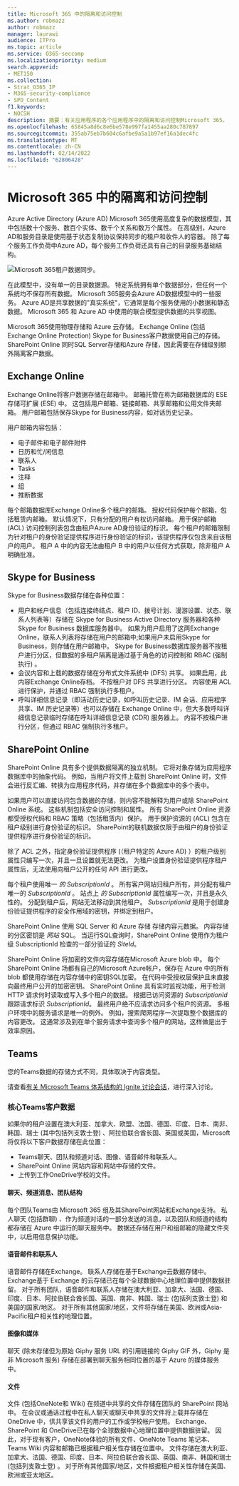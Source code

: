 ```yaml
---
title: Microsoft 365 中的隔离和访问控制
ms.author: robmazz
author: robmazz
manager: laurawi
audience: ITPro
ms.topic: article
ms.service: O365-seccomp
ms.localizationpriority: medium
search.appverid:
- MET150
ms.collection:
- Strat_O365_IP
- M365-security-compliance
- SPO_Content
f1.keywords:
- NOCSH
description: 摘要：有关应用程序的各个应用程序中的隔离和访问控制Microsoft 365。
ms.openlocfilehash: 65845a8d6c8e6be578e997fa1455aa280c787897
ms.sourcegitcommit: 355ab75eb7b604c6afbe9a5a1b97ef16a1dec4fc
ms.translationtype: MT
ms.contentlocale: zh-CN
ms.lasthandoff: 02/14/2022
ms.locfileid: "62806428"
---
```

# <a name="isolation-and-access-control-in-microsoft-365"></a>Microsoft 365 中的隔离和访问控制

Azure Active Directory (Azure AD) Microsoft 365使用高度复杂的数据模型，其中包括数十个服务、数百个实体、数千个关系和数万个属性。 在高级别，Azure AD和服务目录是使用基于状态复制协议保持同步的租户和收件人的容器。 除了每个服务工作负荷中Azure AD，每个服务工作负荷还具有自己的目录服务基础结构。
 
![Microsoft 365租户数据同步。](../media/office-365-isolation-tenant-data-sync.png)

在此模型中，没有单一的目录数据源。 特定系统拥有单个数据部分，但任何一个系统均不保存所有数据。 Microsoft 365服务会Azure AD数据模型中的一些服务。 Azure AD是共享数据的"真实系统"，它通常是每个服务使用的小数据和静态数据。 Microsoft 365 和 Azure AD 中使用的联合模型提供数据的共享视图。

Microsoft 365使用物理存储和 Azure 云存储。 Exchange Online (包括Exchange Online Protection) Skype for Business客户数据使用自己的存储。 SharePoint Online 同时SQL Server存储和Azure 存储，因此需要在存储级别额外隔离客户数据。

## <a name="exchange-online"></a>Exchange Online

Exchange Online将客户数据存储在邮箱中。 邮箱托管在称为邮箱数据库的 ESE 存储可扩展 (ESE) 中。 这包括用户邮箱、链接邮箱、共享邮箱和公用文件夹邮箱。 用户邮箱包括保存Skype for Business内容，如对话历史记录。

用户邮箱内容包括：

- 电子邮件和电子邮件附件
- 日历和忙/闲信息
- 联系人
- Tasks
- 注释
- 组
- 推断数据

每个邮箱数据库Exchange Online多个租户的邮箱。 授权代码保护每个邮箱，包括租赁内邮箱。 默认情况下，只有分配的用户有权访问邮箱。 用于保护邮箱 (ACL) 访问控制列表包含由租户Azure AD身份验证的标识。 每个租户的邮箱限制为针对租户的身份验证提供程序进行身份验证的标识，该提供程序仅包含来自该租户的用户。 租户 A 中的内容无法由租户 B 中的用户以任何方式获取，除非租户 A 明确批准。

## <a name="skype-for-business"></a>Skype for Business

Skype for Business数据存储在各种位置：

- 用户和帐户信息（包括连接终结点、租户 ID、拨号计划、漫游设置、状态、联系人列表等）存储在 Skype for Business Active Directory 服务器和各种 Skype for Business 数据库服务器中。 如果为用户启用了这两Exchange Online，联系人列表将存储在用户的邮箱中;如果用户未启用Skype for Business，则存储在用户邮箱中。 Skype for Business数据库服务器不按租户进行分区，但数据的多租户隔离是通过基于角色的访问控制和 RBAC (强制执行) 。
- 会议内容和上载的数据存储在分布式文件系统中 (DFS) 共享。 如果启用，此内容Exchange Online存档。 不按租户对 DFS 共享进行分区。 内容使用 ACL 进行保护，并通过 RBAC 强制执行多租户。
- 呼叫详细信息记录（即活动历史记录，如呼叫历史记录、IM 会话、应用程序共享、IM 历史记录等）也可以存储在 Exchange Online 中，但大多数呼叫详细信息记录临时存储在呼叫详细信息记录 (CDR) 服务器上。 内容不按租户进行分区，但通过 RBAC 强制执行多租户。

## <a name="sharepoint-online"></a>SharePoint Online

SharePoint Online 具有多个提供数据隔离的独立机制。 它将对象存储为应用程序数据库中的抽象代码。 例如，当用户将文件上载到 SharePoint Online 时，文件会进行反汇编、转换为应用程序代码，并存储在多个数据库中的多个表中。

如果用户可以直接访问包含数据的存储，则内容不能解释为用户或除 SharePoint Online 系统。 这些机制包括安全访问控制和属性。 所有 SharePoint Online 资源都受授权代码和 RBAC 策略（包括租赁内）保护。 用于保护资源的 (ACL) 包含在租户级别进行身份验证的标识。 SharePoint的联机数据仅限于由租户的身份验证提供程序进行身份验证的标识。

除了 ACL 之外，指定身份验证提供程序 (（租户特定的 Azure AD) ）的租户级别属性只编写一次，并且一旦设置就无法更改。 为租户设置身份验证提供程序租户属性后，无法使用向租户公开的任何 API 进行更改。

每个租户使用唯一 *的 SubscriptionId* 。 所有客户网站归租户所有，并分配有租户唯一的 *SubscriptionId* 。 站点上 *的 SubscriptionId* 属性编写一次，并且是永久性的。 分配到租户后，网站无法移动到其他租户。 *SubscriptionId* 是用于创建身份验证提供程序的安全作用域的密钥，并绑定到租户。

SharePoint Online 使用 SQL Server 和 Azure 存储 存储内容元数据。 内容存储的分区密钥是 *网站* SQL。 当运行SQL查询时，SharePoint Online 使用作为租户级 SubscriptionId 检查的一部分验证的 *SiteId*。

SharePoint Online 将加密的文件内容存储在Microsoft Azure blob 中。 每个 SharePoint Online 场都有自己的Microsoft Azure帐户，保存在 Azure 中的所有 blob 都使用存储在内容存储中的密钥SQL加密。 在代码中受授权层保护且未直接向最终用户公开的加密密钥。 SharePoint Online 具有实时监视功能，用于检测 HTTP 请求何时读取或写入多个租户的数据。 根据已访问资源的 *SubscriptionId* 跟踪请求标识 *SubscriptionId*。 最终用户绝不应请求访问多个租户的资源。 多租户环境中的服务请求是唯一的例外。 例如，搜索爬网程序一次提取整个数据库的内容更改。 这通常涉及到在单个服务请求中查询多个租户的网站，这样做是出于效率原因。

## <a name="teams"></a>Teams

您的Teams数据的存储方式不同，具体取决于内容类型。 

请查看[有关 Microsoft Teams 体系结构的 Ignite 讨论会话](https://channel9.msdn.com/Events/Ignite/Microsoft-Ignite-Orlando-2017/BRK3071)，进行深入讨论。

### <a name="core-teams-customer-data"></a>核心Teams客户数据

如果你的租户设置在澳大利亚、加拿大、欧盟、法国、德国、印度、日本、南非、韩国、瑞士 (其中包括列支敦士登) 、阿拉伯联合酋长国、英国或美国，Microsoft 将仅将以下客户数据存储在此位置：

- Teams聊天、团队和频道对话、图像、语音邮件和联系人。
- SharePoint Online 网站内容和网站中存储的文件。
- 上传到工作OneDrive学校的文件。

#### <a name="chat-channel-messages-team-structure"></a>聊天、频道消息、团队结构

每个团队Teams由 Microsoft 365 组及其SharePoint网站和Exchange支持。 私人聊天 (包括群聊) 、作为频道对话的一部分发送的消息，以及团队和频道的结构都存储在 Azure 中运行的聊天服务中。 数据还存储在用户和组邮箱的隐藏文件夹中，以启用信息保护功能。

#### <a name="voicemail-and-contacts"></a>语音邮件和联系人

语音邮件存储在Exchange。 联系人存储在基于Exchange云数据存储中。 Exchange基于 Exchange 的云存储已在每个全球数据中心地理位置中提供数据驻留。 对于所有团队，语音邮件和联系人存储在澳大利亚、加拿大、法国、德国、印度、日本、阿拉伯联合酋长国、英国、南非、韩国、瑞士 (包括列支敦士登) 和美国的国家/地区。 对于所有其他国家/地区，文件将存储在美国、欧洲或Asia-Pacific租户相关性的地理位置。

#### <a name="images-and-media"></a>图像和媒体

聊天 (除未存储但为原始 Giphy 服务 URL 的引用链接的 Giphy GIF 外，Giphy 是非 Microsoft 服务) 存储在部署到聊天服务相同位置的基于 Azure 的媒体服务中。

#### <a name="files"></a>文件

文件 (包括OneNote和 Wiki) 在频道中共享的文件存储在团队的 SharePoint 网站中。 在会议或通话过程中在私人聊天或聊天中共享的文件将上载并存储在 OneDrive 中，供共享该文件的用户的工作或学校帐户使用。 Exchange、SharePoint 和 OneDrive已在每个全球数据中心地理位置中提供数据驻留。 因此，对于现有客户，OneNote体验的所有文件、OneNote Teams 笔记本、Teams Wiki 内容和邮箱已根据租户相关性存储在位置中。 文件存储在澳大利亚、加拿大、法国、德国、印度、日本、阿拉伯联合酋长国、英国、南非、韩国和瑞士 (包括列支敦士登) 。 对于所有其他国家/地区，文件根据租户相关性存储在美国、欧洲或亚太地区。
